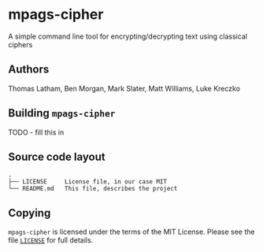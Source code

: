 # mpags-cipher
A simple command line tool for encrypting/decrypting text using classical ciphers

## Authors
Thomas Latham, Ben Morgan, Mark Slater, Matt Williams, Luke Kreczko

## Building `mpags-cipher`
TODO - fill this in

## Source code layout
```
.
├── LICENSE     License file, in our case MIT
└── README.md   This file, describes the project
```

## Copying
`mpags-cipher` is licensed under the terms of the MIT License.
Please see the file [`LICENSE`](LICENSE) for full details.